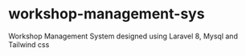 # workshop-management-sys
Workshop Management System designed using Laravel 8, Mysql and Tailwind css

